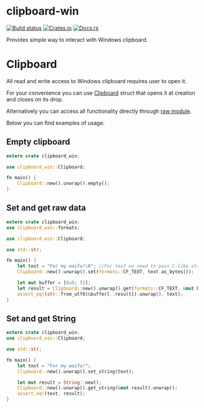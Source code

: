 clipboard-win
====================

[![Build status](https://ci.appveyor.com/api/projects/status/5mkbp9mh5vwpohtn?svg=true)](https://ci.appveyor.com/project/DoumanAsh/clipboard-win)
[![Crates.io](https://img.shields.io/crates/v/clipboard-win.svg)](https://crates.io/crates/clipboard-win)
[![Docs.rs](https://docs.rs/clipboard-win/badge.svg)](https://docs.rs/clipboard-win/*/x86_64-pc-windows-msvc/clipboard_win/)

Provides simple way to interact with Windows clipboard.

# Clipboard

All read and write access to Windows clipboard requires user to open it.

For your convenience you can use [Clipboard](https://docs.rs/clipboard-win/*/x86_64-pc-windows-msvc/clipboard_win/struct.Clipboard.html) struct that opens it at creation
and closes on its drop.

Alternatively you can access all functionality directly through [raw module](https://docs.rs/clipboard-win/*/x86_64-pc-windows-msvc/clipboard_win/raw/index.html).

Below you can find examples of usage.

## Empty clipboard

```rust
extern crate clipboard_win;

use clipboard_win::Clipboard;

fn main() {
    Clipboard::new().unwrap().empty();
}
```

## Set and get raw data

```rust
extern crate clipboard_win;
use clipboard_win::formats;

use clipboard_win::Clipboard;

use std::str;

fn main() {
    let text = "For my waifu!\0"; //For text we need to pass C-like string
    Clipboard::new().unwrap().set(formats::CF_TEXT, text.as_bytes());

    let mut buffer = [0u8; 52];
    let result = Clipboard::new().unwrap().get(formats::CF_TEXT, &mut buffer).unwrap();
    assert_eq!(str::from_utf8(&buffer[..result]).unwrap(), text);
}
```

## Set and get String

```rust
extern crate clipboard_win;
use clipboard_win::Clipboard;

use std::str;

fn main() {
    let text = "For my waifu!";
    Clipboard::new().unwrap().set_string(text);

    let mut result = String::new();
    Clipboard::new().unwrap().get_string(&mut result).unwrap();
    assert_eq!(text, result);
}
```
